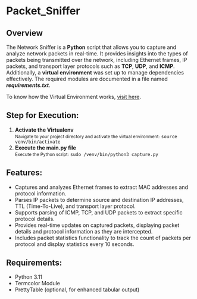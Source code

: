 <h1>Packet_Sniffer</h1>

<h2>Overview</h2>
<p>The Network Sniffer is a <strong>Python</strong> script that allows you to capture and analyze network packets in real-time. It provides insights into the types of packets being transmitted over the network, including Ethernet frames, IP packets, and transport layer protocols such as <strong>TCP</strong>, <strong>UDP</strong>, and <strong>ICMP</strong>. Additionally, a <strong>virtual environment</strong> was set up to manage dependencies effectively. The required modules are documented in a file named <strong><em>requirements.txt</em></strong>.
</p>

<p>
  To know how the Virtual Environment works, <a href="https://www.freecodecamp.org/news/how-to-setup-virtual-environments-in-python/" target="_blank">visit here</a>.
</p>

<h2>Step for Execution:</h2>
<ol>
  <li>
    <strong>Activate the Virtualenv</strong><br>
    <small>Navigate to your project directory and activate the virtual environment:</small>
    <code>source venv/bin/activate</code>
  </li>
  <li>
    <strong>Execute the main.py file</strong><br>
    <small>Execute the Python script:</small>
    <code>sudo /venv/bin/python3 capture.py</code>
  </li>
</ol>

<h2>Features:</h2>
<ul>
  <li>Captures and analyzes Ethernet frames to extract MAC addresses and protocol information.</li>
  <li>Parses IP packets to determine source and destination IP addresses, TTL (Time-To-Live), and transport layer protocol.</li>
  <li>Supports parsing of ICMP, TCP, and UDP packets to extract specific protocol details.</li>
  <li>Provides real-time updates on captured packets, displaying packet details and protocol information as they are intercepted.</li>
  <li>Includes packet statistics functionality to track the count of packets per protocol and display statistics every 10 seconds.</li>
</ul>

<h2>Requirements:</h2>
<ul>
  <li>Python 3.11</li>
  <li>Termcolor Module</li>
  <li>PrettyTable (optional, for enhanced tabular output)</li>
</ul>
